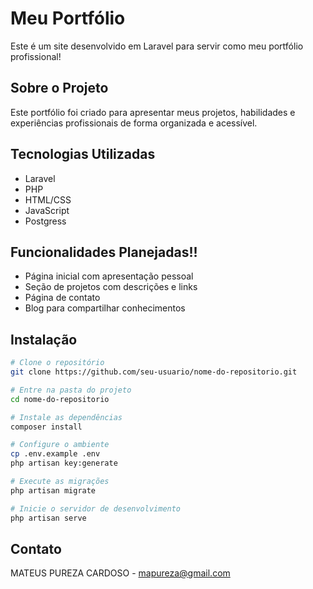 # Meu Portfólio

Este é um site desenvolvido em Laravel para servir como meu portfólio profissional!

## Sobre o Projeto

Este portfólio foi criado para apresentar meus projetos, habilidades e experiências profissionais de forma organizada e acessível.

## Tecnologias Utilizadas

- Laravel
- PHP
- HTML/CSS
- JavaScript
- Postgress

## Funcionalidades Planejadas!!

- Página inicial com apresentação pessoal
- Seção de projetos com descrições e links
- Página de contato
- Blog para compartilhar conhecimentos

## Instalação

```bash
# Clone o repositório
git clone https://github.com/seu-usuario/nome-do-repositorio.git

# Entre na pasta do projeto
cd nome-do-repositorio

# Instale as dependências
composer install

# Configure o ambiente
cp .env.example .env
php artisan key:generate

# Execute as migrações
php artisan migrate

# Inicie o servidor de desenvolvimento
php artisan serve
```

## Contato

MATEUS PUREZA CARDOSO - mapureza@gmail.com
